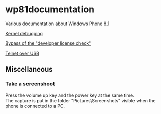 # wp81documentation
Various documentation about Windows Phone 8.1

[Kernel debugging](kernelModeDebugging/README.md)

[Bypass of the "developer license check"](windows81DeveloperLicense/README.md)

[Telnet over USB](telnetOverUsb/README.md)

## Miscellaneous

### Take a screenshoot

Press the volume up key and the power key at the same time.  
The capture is put in the folder "Pictures\Screenshots" visible when the phone is connected to a PC.

